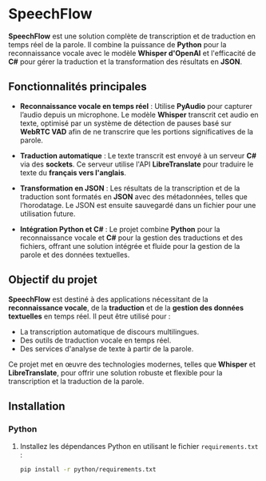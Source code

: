 # SpeechFlow

**SpeechFlow** est une solution complète de transcription et de traduction en temps réel de la parole. Il combine la puissance de **Python** pour la reconnaissance vocale avec le modèle **Whisper d'OpenAI** et l'efficacité de **C#** pour gérer la traduction et la transformation des résultats en **JSON**.

## Fonctionnalités principales

- **Reconnaissance vocale en temps réel** : Utilise **PyAudio** pour capturer l’audio depuis un microphone. Le modèle **Whisper** transcrit cet audio en texte, optimisé par un système de détection de pauses basé sur **WebRTC VAD** afin de ne transcrire que les portions significatives de la parole.
  
- **Traduction automatique** : Le texte transcrit est envoyé à un serveur **C#** via des **sockets**. Ce serveur utilise l'API **LibreTranslate** pour traduire le texte du **français vers l'anglais**.

- **Transformation en JSON** : Les résultats de la transcription et de la traduction sont formatés en **JSON** avec des métadonnées, telles que l’horodatage. Le JSON est ensuite sauvegardé dans un fichier pour une utilisation future.

- **Intégration Python et C#** : Le projet combine **Python** pour la reconnaissance vocale et **C#** pour la gestion des traductions et des fichiers, offrant une solution intégrée et fluide pour la gestion de la parole et des données textuelles.

## Objectif du projet

**SpeechFlow** est destiné à des applications nécessitant de la **reconnaissance vocale**, de la **traduction** et de la **gestion des données textuelles** en temps réel. Il peut être utilisé pour :
- La transcription automatique de discours multilingues.
- Des outils de traduction vocale en temps réel.
- Des services d'analyse de texte à partir de la parole.

Ce projet met en œuvre des technologies modernes, telles que **Whisper** et **LibreTranslate**, pour offrir une solution robuste et flexible pour la transcription et la traduction de la parole.

## Installation

### Python

1. Installez les dépendances Python en utilisant le fichier `requirements.txt` :
   ```bash
   pip install -r python/requirements.txt
